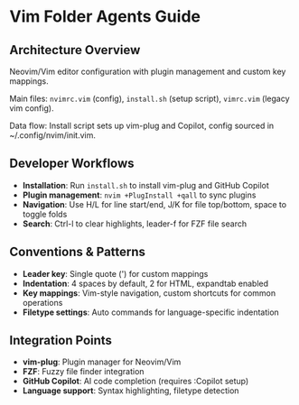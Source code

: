 # Vim Folder Agents Guide

## Architecture Overview

Neovim/Vim editor configuration with plugin management and custom key mappings.

Main files: `nvimrc.vim` (config), `install.sh` (setup script), `vimrc.vim` (legacy vim config).

Data flow: Install script sets up vim-plug and Copilot, config sourced in ~/.config/nvim/init.vim.

## Developer Workflows

- **Installation**: Run `install.sh` to install vim-plug and GitHub Copilot
- **Plugin management**: `nvim +PlugInstall +qall` to sync plugins
- **Navigation**: Use H/L for line start/end, J/K for file top/bottom, space to toggle folds
- **Search**: Ctrl-l to clear highlights, leader-f for FZF file search

## Conventions & Patterns

- **Leader key**: Single quote (') for custom mappings
- **Indentation**: 4 spaces by default, 2 for HTML, expandtab enabled
- **Key mappings**: Vim-style navigation, custom shortcuts for common operations
- **Filetype settings**: Auto commands for language-specific indentation

## Integration Points

- **vim-plug**: Plugin manager for Neovim/Vim
- **FZF**: Fuzzy file finder integration
- **GitHub Copilot**: AI code completion (requires :Copilot setup)
- **Language support**: Syntax highlighting, filetype detection